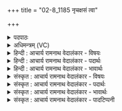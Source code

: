 +++
title = "02-8_1185 नृचक्षसं त्वा"

+++
<details><summary>पदपाठः</summary>

नृच꣡क्ष꣢꣯सम्। नृ꣣। च꣡क्ष꣢꣯सम्। त्वा꣣। वय꣢म्। इ꣡न्द्र꣢꣯पीतम्। इ꣡न्द्र꣢꣯। पी꣣तम्। स्वर्वि꣡द꣢म्। स्वः꣣। वि꣡द꣢꣯म्। भ꣣क्षीम꣡हि꣢। प्र꣣जा꣢म्। प्र꣣। जा꣢म्। इ꣡ष꣢꣯म्। ११८५।
</details>

<details><summary>अधिमन्त्रम् (VC)</summary>

- पवमानः सोमः
- असितः काश्यपो देवलो वा
- गायत्री
- षड्जः
</details>

<details><summary>हिन्दी : आचार्य रामनाथ वेदालंकार - विषयः</summary>

अगले मन्त्र में परमात्मा से प्रार्थना की गयी है।
</details>

<details><summary>हिन्दी : आचार्य रामनाथ वेदालंकार - पदार्थः</summary>

पदार्थान्वय -  हे सोम अर्थात् जगत् को पैदा करनेवाले,रस के भण्डार परमात्मन्! (नृचक्षसम्)मनुष्यों के द्रष्टा, (इन्द्रपीतम्)उपासक जीवात्माओं से तन्मय होकर पिये गये, (स्वर्विदम्)दिव्य प्रकाश वा मोक्षसुख प्राप्त करानेवाले(त्वा)आपको(वयम्)हम आपके उपासक पुकार रहे हैं। हम आपसे(प्रजाम्)सद्गुणरूप सन्तान और(इषम्)अभीष्ट आनन्द-रस की धारा(भक्षीमहि)प्राप्त करें ॥८॥
</details>

<details><summary>हिन्दी : आचार्य रामनाथ वेदालंकार - भावार्थः</summary>

भावार्थ -  परमेश्वर का बार-बार ध्यान करके उपासक दिव्य आनन्द-रस को और मोक्ष को प्राप्त करने में समर्थ हो जाता है ॥८॥
</details>

<details><summary>संस्कृत : आचार्य रामनाथ वेदालंकार - विषयः</summary>

अथ परमात्मानं प्रार्थयते।
</details>

<details><summary>संस्कृत : आचार्य रामनाथ वेदालंकार - पदार्थः</summary>

पदार्थान्वय -  हे सोम जगत्स्रष्टः रसागार परमात्मन्! (नृचक्षसम्)नृणां द्रष्टारम्, (इन्द्रपीतम्)इन्द्रैः त्वदुपासकैः जीवात्मभिः आस्वादितम्, (स्वर्विदम्)दिव्यप्रकाशस्य मोक्षसुखस्य वा लम्भकम्(त्वा)त्वाम्(वयम्)तवोपासकाः आह्वयामः इति शेषः। वयं त्वत्(प्रजाम्)सद्गुणसन्ततिम्(इषम्)आनन्दरसधारां च।[इषा अद्भिः इति निरुक्तम्(१०।२६)।] (भक्षीमहि)प्राप्नुयाम।[भज सेवायाम्,भ्वादिः,लिङि छान्दसः शपो लुक्]॥८॥
</details>

<details><summary>संस्कृत : आचार्य रामनाथ वेदालंकार - भावार्थः</summary>

भावार्थ -  परमेश्वरं ध्यायं ध्यायमुपासको दिव्यानन्दरसं मोक्षं च प्राप्तुं क्षमते ॥८॥
</details>

<details><summary>संस्कृत : आचार्य रामनाथ वेदालंकार - पादटिप्पनी</summary>

टिप्पनी -   १.ऋ० ९।८।९।
</details>